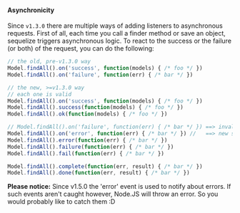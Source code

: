 #### Asynchronicity

Since `v1.3.0` there are multiple ways of adding listeners to asynchronous requests. First of all, each time you call a finder method or save an object, sequelize triggers asynchronous logic. To react to the success or the failure (or both) of the request, you can do the following:

```js
// the old, pre-v1.3.0 way
Model.findAll().on('success', function(models) { /* foo */ })
Model.findAll().on('failure', function(err) { /* bar */ })

// the new, >=v1.3.0 way
// each one is valid
Model.findAll().on('success', function(models) { /* foo */ })
Model.findAll().success(function(models) { /* foo */ })
Model.findAll().ok(function(models) { /* foo */ })

// Model.findAll().on('failure', function(err) { /* bar */ }) ==> invalid since v1.5.0
Model.findAll().on('error', function(err) { /* bar */ }) //   ==> new since v1.5.0
Model.findAll().error(function(err) { /* bar */ })
Model.findAll().failure(function(err) { /* bar */ })
Model.findAll().fail(function(err) { /* bar */ })

Model.findAll().complete(function(err, result) { /* bar */ })
Model.findAll().done(function(err, result) { /* bar */ })
```

**Please notice:** Since v1.5.0 the 'error' event is used to notify about errors. If such events aren't caught however, Node.JS will throw an error. So you would probably like to catch them :D
